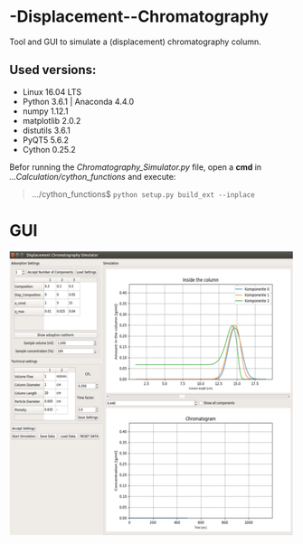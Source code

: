 # -Displacement--Chromatography
Tool and GUI to simulate a (displacement) chromatography column.

## Used versions:

* Linux 16.04 LTS 
* Python 3.6.1 | Anaconda 4.4.0 
* numpy 1.12.1 
* matplotlib 2.0.2 
* distutils 3.6.1 
* PyQT5 5.6.2 
* Cython 0.25.2 

Befor running the _Chromatography_Simulator.py_ file, open a **cmd** in _...Calculation/cython_functions_ and execute:

>.../cython_functions$  ```python setup.py build_ext --inplace```


# GUI
![Cromatography Simulator GUI](https://raw.githubusercontent.com/Tocha4/-Displacement--Chromatography/master/GUI.png)
